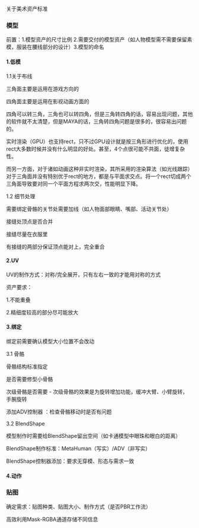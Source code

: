 关于美术资产标准

### 模型

前置：1.模型资产的尺寸比例 2.需要交付的模型资产（如人物模型需不需要保留素模，服装在腰线部分的设计）3.模型的命名

#### 1.低模

1.1关于布线

三角面主要是运用在游戏方向的

四角面主要是运用在影视动画方面的

四角可以转三角，三角也可以转四角，但是三角转四角的话，容易出现问题，其他的软件就不太清楚，但是MAYA的话，三角转四角问题是很多的，很容易出问题的。

实时渲染（GPU）也支持rect，只不过GPU设计就是按三角形进行优化的，使用rect大多数时候并没有什么明显的好处。甚至，4个点很可能不共面，徒增复杂性。

而另一方面，对于诸如动画这种非实时渲染，其所采用的渲染算法（如光线跟踪）对于三角面并没有特别优于rect的地方，都是与平面求交点。将一个rect切成两个三角面导致要对同一个平面方程求两次交，性能明显下降。



1.2 细节处理

需要绑定骨骼的关节处需要加线（如人物面部眼睛、嘴部、活动关节处）

接缝处顶点是否合并

接缝尽量在衣服里

有接缝的两部分保证顶点能对上，完全重合

#### 2.UV

UV的制作方式：对称/完全展开，只有左右一致的才能用对称的方式

资产要求：

1.不能重叠

2.精细度较高的部分尽可能放大



#### 3.绑定

绑定前需要确认模型大小位置不会改动

3.1 骨骼

骨骼结构标准指定

是否需要修型小骨骼

次级骨骼是否需要 - 次级骨骼的效果是为旋转增加功能，缓冲大臂、小臂旋转，手腕旋转

添加ADV控制器 ：检查骨骼移动时是否有问题



3.2 BlendShape

模型制作时需要给BlendShape留出空间（如卡通模型中眼珠和眼白的距离）

BlendShape制作标准：MetaHuman（写实）/ADV（非写实）

BlendShape控制器添加：要求无穿模、形态与需求一致



#### 4.动作

### 贴图

确定需求：贴图种类、贴图大小、制作方式（是否PBR工作流）

高效利用Mask-RGBA通道存储不同信息
